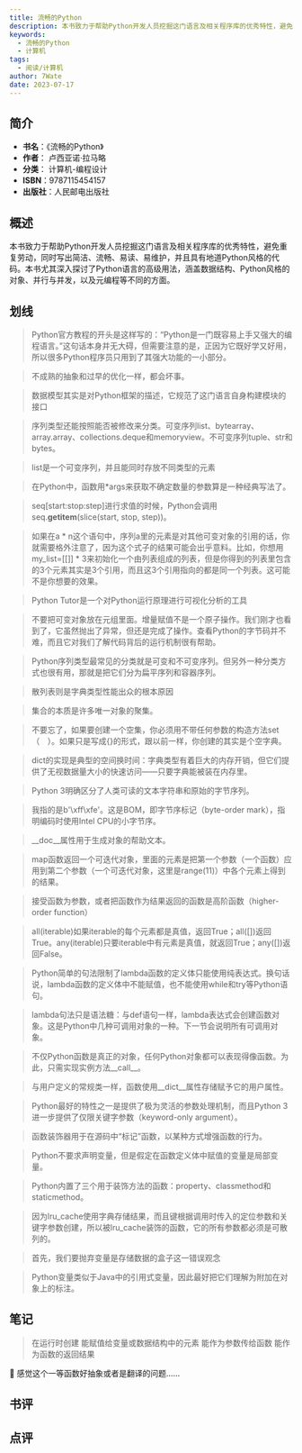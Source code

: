 ```yaml
---
title: 流畅的Python
description: 本书致力于帮助Python开发人员挖掘这门语言及相关程序库的优秀特性，避免重复劳动，同时写出简洁、流畅、易读、易维护，并且具有地道Python风格的代码。本书尤其深入探讨了Python语言的高级用法，涵盖数据结构、Python风格的对象、并行与并发，以及元
keywords:
  - 流畅的Python
  - 计算机
tags:
  - 阅读/计算机
author: 7Wate
date: 2023-07-17
---
```


## 简介

- **书名**：《流畅的Python》
- **作者**： 卢西亚诺·拉马略
- **分类**： 计算机-编程设计
- **ISBN**：9787115454157
- **出版社**：人民邮电出版社

## 概述

本书致力于帮助Python开发人员挖掘这门语言及相关程序库的优秀特性，避免重复劳动，同时写出简洁、流畅、易读、易维护，并且具有地道Python风格的代码。本书尤其深入探讨了Python语言的高级用法，涵盖数据结构、Python风格的对象、并行与并发，以及元编程等不同的方面。

## 划线 
 

> Python官方教程的开头是这样写的：“Python是一门既容易上手又强大的编程语言。”这句话本身并无大碍，但需要注意的是，正因为它既好学又好用，所以很多Python程序员只用到了其强大功能的一小部分。 

> 不成熟的抽象和过早的优化一样，都会坏事。 

> 数据模型其实是对Python框架的描述，它规范了这门语言自身构建模块的接口 

> 序列类型还能按照能否被修改来分类。可变序列list、bytearray、array.array、collections.deque和memoryview。不可变序列tuple、str和bytes。 

> list是一个可变序列，并且能同时存放不同类型的元素 

> 在Python中，函数用*args来获取不确定数量的参数算是一种经典写法了。 

> seq[start:stop:step]进行求值的时候，Python会调用seq.__getitem__(slice(start, stop, step))。 

> 如果在a * n这个语句中，序列a里的元素是对其他可变对象的引用的话，你就需要格外注意了，因为这个式子的结果可能会出乎意料。比如，你想用my_list=[[]] * 3来初始化一个由列表组成的列表，但是你得到的列表里包含的3个元素其实是3个引用，而且这3个引用指向的都是同一个列表。这可能不是你想要的效果。 

> Python Tutor是一个对Python运行原理进行可视化分析的工具 

> 不要把可变对象放在元组里面。增量赋值不是一个原子操作。我们刚才也看到了，它虽然抛出了异常，但还是完成了操作。查看Python的字节码并不难，而且它对我们了解代码背后的运行机制很有帮助。 

> Python序列类型最常见的分类就是可变和不可变序列。但另外一种分类方式也很有用，那就是把它们分为扁平序列和容器序列。 

> 散列表则是字典类型性能出众的根本原因 

> 集合的本质是许多唯一对象的聚集。 

> 不要忘了，如果要创建一个空集，你必须用不带任何参数的构造方法set（　）。如果只是写成{}的形式，跟以前一样，你创建的其实是个空字典。 

> dict的实现是典型的空间换时间：字典类型有着巨大的内存开销，但它们提供了无视数据量大小的快速访问——只要字典能被装在内存里。 

> Python 3明确区分了人类可读的文本字符串和原始的字节序列。 

> 我指的是b'\xff\xfe'。这是BOM，即字节序标记（byte-order mark），指明编码时使用Intel CPU的小字节序。 

> __doc__属性用于生成对象的帮助文本。 

> map函数返回一个可迭代对象，里面的元素是把第一个参数（一个函数）应用到第二个参数（一个可迭代对象，这里是range(11)）中各个元素上得到的结果。 

> 接受函数为参数，或者把函数作为结果返回的函数是高阶函数（higher-order function） 

> all(iterable)如果iterable的每个元素都是真值，返回True；all([])返回True。any(iterable)只要iterable中有元素是真值，就返回True；any([])返回False。 

> Python简单的句法限制了lambda函数的定义体只能使用纯表达式。换句话说，lambda函数的定义体中不能赋值，也不能使用while和try等Python语句。 

> lambda句法只是语法糖：与def语句一样，lambda表达式会创建函数对象。这是Python中几种可调用对象的一种。下一节会说明所有可调用对象。 

> 不仅Python函数是真正的对象，任何Python对象都可以表现得像函数。为此，只需实现实例方法__call__。 

> 与用户定义的常规类一样，函数使用__dict__属性存储赋予它的用户属性。 

> Python最好的特性之一是提供了极为灵活的参数处理机制，而且Python 3进一步提供了仅限关键字参数（keyword-only argument）。 

> 函数装饰器用于在源码中“标记”函数，以某种方式增强函数的行为。 

> Python不要求声明变量，但是假定在函数定义体中赋值的变量是局部变量。 

> Python内置了三个用于装饰方法的函数：property、classmethod和staticmethod。 

> 因为lru_cache使用字典存储结果，而且键根据调用时传入的定位参数和关键字参数创建，所以被lru_cache装饰的函数，它的所有参数都必须是可散列的。 

> 首先，我们要抛弃变量是存储数据的盒子这一错误观念 

> Python变量类似于Java中的引用式变量，因此最好把它们理解为附加在对象上的标注。

## 笔记


> 在运行时创建
能赋值给变量或数据结构中的元素
能作为参数传给函数
能作为函数的返回结果

💭 感觉这个一等函数好抽象或者是翻译的问题……

## 书评


## 点评
